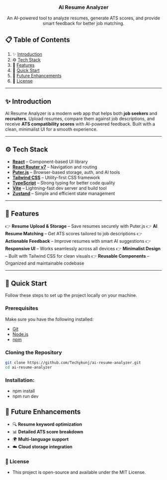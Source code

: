 <div align="center">
  <br />

<h3 align="center">AI Resume Analyzer</h3>

<div align="center">
    An AI-powered tool to analyze resumes, generate ATS scores, and provide smart feedback for better job matching.
  </div>
</div>

## 📋 Table of Contents

1. ✨ [Introduction](#introduction)
2. ⚙️ [Tech Stack](#tech-stack)
3. 🔋 [Features](#features)
4. 🤸 [Quick Start](#quick-start)
5. 🚀 [Future Enhancements](#future-enhancements)
6. 📜 [License](#license)

---

## ✨ Introduction

AI Resume Analyzer is a modern web app that helps both **job seekers** and **recruiters**.
Upload resumes, compare them against job descriptions, and receive **ATS compatibility scores** with AI-powered feedback.
Built with a clean, minimalist UI for a smooth experience.

---

## ⚙️ Tech Stack

- **[React](https://react.dev/)** – Component-based UI library
- **[React Router v7](https://reactrouter.com/)** – Navigation and routing
- **[Puter.js](https://puter.com/)** – Browser-based storage, auth, and AI tools
- **[Tailwind CSS](https://tailwindcss.com/)** – Utility-first CSS framework
- **[TypeScript](https://www.typescriptlang.org/)** – Strong typing for better code quality
- **[Vite](https://vitejs.dev/)** – Lightning-fast dev server and build tool
- **[Zustand](https://github.com/pmndrs/zustand)** – Simple and efficient state management

---

## 🔋 Features

👉 **Resume Upload & Storage** – Save resumes securely with Puter.js
👉 **AI Resume Matching** – Get ATS scores tailored to job descriptions
👉 **Actionable Feedback** – Improve resumes with smart AI suggestions
👉 **Responsive UI** – Works seamlessly across all devices
👉 **Minimalist Design** – Built with Tailwind CSS for clean visuals
👉 **Reusable Components** – Organized and maintainable codebase

---

## 🤸 Quick Start

Follow these steps to set up the project locally on your machine.

### Prerequisites

Make sure you have the following installed:

- [Git](https://git-scm.com/)
- [Node.js](https://nodejs.org/)
- [npm](https://www.npmjs.com/)

### Cloning the Repository

```bash
git clone https://github.com/Techykunj/ai-resume-analyzer.git
cd ai-resume-analyzer
```

### Installation:

- npm install
- npm run dev

## 🚀 Future Enhancements

- 🔍 **Resume keyword optimization**
- 📊 **Detailed ATS score breakdown**
- 🌍 **Multi-language support**
- ☁️ **Cloud storage integration**

### 📜 License

- This project is open-source and available under the MIT License.
